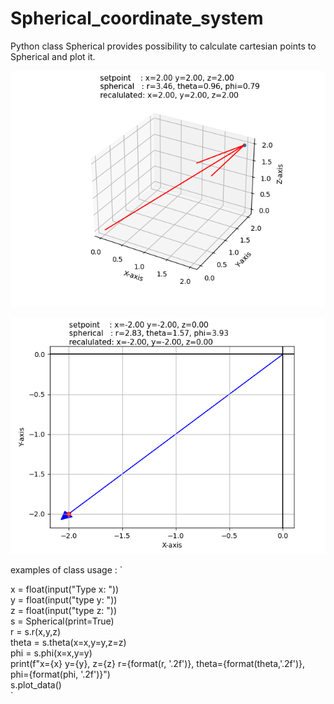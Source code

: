 # Spherical_coordinate_system
Python class Spherical provides possibility to calculate cartesian points to Spherical and plot it. 

![Alt text](./data//Figure_1.png?raw=true "3D Printed Spherical arrow")

![Alt text](./data//Figure_2.png?raw=true "Printed Spherical arrow")

examples of class usage : 
`  

x = float(input("Type x: "))  
y = float(input("type y: "))   
z = float(input("type z: "))  
s = Spherical(print=True)  
r       = s.r(x,y,z)  
theta   = s.theta(x=x,y=y,z=z)  
phi     = s.phi(x=x,y=y)  
print(f"x={x} y={y}, z={z} r={format(r, '.2f')}, theta={format(theta,'.2f')}, phi={format(phi, '.2f')}")  
s.plot_data()  
`

